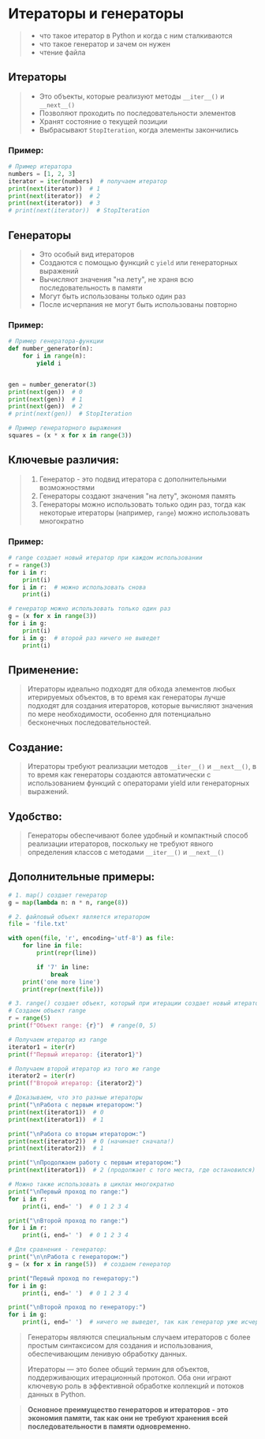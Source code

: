 # Итераторы и генераторы

> - что такое итератор в Python и когда с ним сталкиваются
>- что такое генератор и зачем он нужен
>- чтение файла

## Итераторы

> - Это объекты, которые реализуют методы `__iter__()` и `__next__()`
>- Позволяют проходить по последовательности элементов
>- Хранят состояние о текущей позиции
>- Выбрасывают `StopIteration`, когда элементы закончились

### Пример:

```python
# Пример итератора
numbers = [1, 2, 3]
iterator = iter(numbers)  # получаем итератор
print(next(iterator))  # 1
print(next(iterator))  # 2
print(next(iterator))  # 3
# print(next(iterator))  # StopIteration
```

## Генераторы

> - Это особый вид итераторов
>- Создаются с помощью функций с `yield` или генераторных выражений
>- Вычисляют значения "на лету", не храня всю последовательность в памяти
>- Могут быть использованы только один раз
>- После исчерпания не могут быть использованы повторно

### Пример:

```python
# Пример генератора-функции
def number_generator(n):
    for i in range(n):
        yield i


gen = number_generator(3)
print(next(gen))  # 0
print(next(gen))  # 1
print(next(gen))  # 2
# print(next(gen))  # StopIteration

# Пример генераторного выражения
squares = (x * x for x in range(3))
```

## Ключевые различия:

> 1. Генератор - это подвид итератора с дополнительными возможностями
>2. Генераторы создают значения "на лету", экономя память
>3. Генераторы можно использовать только один раз, тогда как некоторые итераторы (например, `range`) можно использовать
    многократно

### Пример:

```python
# range создает новый итератор при каждом использовании
r = range(3)
for i in r:
    print(i)
for i in r:  # можно использовать снова
    print(i)

# генератор можно использовать только один раз
g = (x for x in range(3))
for i in g:
    print(i)
for i in g:  # второй раз ничего не выведет
    print(i)
```

## Применение:

> Итераторы идеально подходят для обхода элементов любых итерируемых объектов, в то время как генераторы лучше подходят
> для создания итераторов, которые вычисляют значения по мере необходимости, особенно для потенциально бесконечных
> последовательностей.

## Создание:

> Итераторы требуют реализации методов `__iter__()` и `__next__()`, в то время как генераторы создаются автоматически с
> использованием функций с операторами yield или генераторных выражений.

## Удобство:

> Генераторы обеспечивают более удобный и компактный способ реализации итераторов, поскольку не требуют явного
> определения классов с методами `__iter__()` и `__next__()`
>

## Дополнительные примеры:

```python
# 1. map() создает генератор 
g = map(lambda n: n * n, range(8))
```

```python
# 2. файловый объект является итератором
file = 'file.txt'

with open(file, 'r', encoding='utf-8') as file:
    for line in file:
        print(repr(line))

        if '7' in line:
            break
    print('one more line')
    print(repr(next(file)))
```

```python
# 3. range() создает объект, который при итерации создает новый итератор
# Создаем объект range
r = range(5)
print(f"Объект range: {r}")  # range(0, 5)

# Получаем итератор из range
iterator1 = iter(r)
print(f"Первый итератор: {iterator1}")

# Получаем второй итератор из того же range
iterator2 = iter(r)
print(f"Второй итератор: {iterator2}")

# Доказываем, что это разные итераторы
print("\nРабота с первым итератором:")
print(next(iterator1))  # 0
print(next(iterator1))  # 1

print("\nРабота со вторым итератором:")
print(next(iterator2))  # 0 (начинает сначала!)
print(next(iterator2))  # 1

print("\nПродолжаем работу с первым итератором:")
print(next(iterator1))  # 2 (продолжает с того места, где остановился)

# Можно также использовать в циклах многократно
print("\nПервый проход по range:")
for i in r:
    print(i, end=' ')  # 0 1 2 3 4

print("\nВторой проход по range:")
for i in r:
    print(i, end=' ')  # 0 1 2 3 4

# Для сравнения - генератор:
print("\n\nРабота с генератором:")
g = (x for x in range(5))  # создаем генератор

print("Первый проход по генератору:")
for i in g:
    print(i, end=' ')  # 0 1 2 3 4

print("\nВторой проход по генератору:")
for i in g:
    print(i, end=' ')  # ничего не выведет, так как генератор уже исчерпан
```

> Генераторы являются специальным случаем итераторов с более простым синтаксисом для создания и использования,
> обеспечивающим ленивую обработку данных. 
> 
>Итераторы — это более общий термин для объектов, поддерживающих итерационный
> протокол. Оба они играют ключевую роль в эффективной обработке коллекций и потоков данных в Python.

> **Основное преимущество генераторов и итераторов - это экономия памяти, так как они не требуют хранения всей**
> **последовательности в памяти одновременно.**